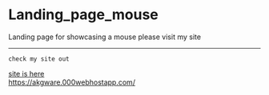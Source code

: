 # Landing_page_mouse
Landing page for showcasing a mouse
please visit my site 
***
``` 
check my site out 
```
<a href="https://akgware.000webhostapp.com/"> site is here</a>
<br>
<a href="https://akgware.000webhostapp.com/"> https://akgware.000webhostapp.com/ </a>
